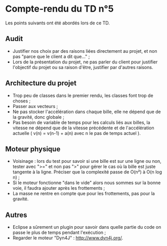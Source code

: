 ﻿# Compte-rendu du TD n°5Les points suivants ont été abordés lors de ce TD.## Audit- Justifier nos choix par des raisons liées directement au projet, et non pas "parce que le client a dit que..." ;- Lors de la présentation du projet, ne pas parler du client pour justifier l'objectif du projet ou sa raison d'être, justifier par d'autres raisons.## Architecture du projet- Trop peu de classes dans le premier rendu, les classes font trop de choses ;- Passer aux vecteurs ;- Ne pas stocker l'accélération dans chaque bille, elle ne dépend que de la gravité, donc globale ;- Pas besoin de variable de temps pour les calculs liés aux billes, la vitesse ne dépend que de la vitesse précédente et de l'accélération actuelle ( v(n) = v(n-1) + a(n) avec n le pas de temps actuel ).## Moteur physique- Voisinage : lors du test pour savoir si une bille est sur une ligne ou non, tester avec ">=" et non pas ">" pour gérer le cas où la bille est juste tangente à la ligne. Préciser que la complexité passe de O(n²) à O(n log n) ;- Si le moteur fonctionne "dans le vide" alors nous sommes sur la bonne voie, il faudra ajouter après les frottements ;- La masse ne rentre en compte que pour les frottements, pas pour la gravité.## Autres- Eclipse a sûrement un plugin pour savoir dans quelle partie du code on passe le plus de temps pendant l'exécution ;- Regarder le moteur "Dyn4J" : http://www.dyn4j.org/.